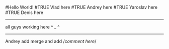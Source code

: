 #Hello World\!
#TRUE Vlad here
#TRUE Andrey here
#TRUE Yaroslav here
#TRUE Denis here
___________________________
all guys working here ^ _ ^

___________________________
Andrey add merge and add /*comment here*/